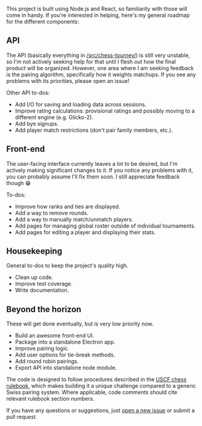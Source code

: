 This project is built using Node.js and React, so familiarity with those will come in handy. If you're interested in helping, here's my general roadmap for the different components:

## API

The API (basically everything in [/src/chess-tourney/](/src/chess-tourney/)) is still very unstable, so I'm not actively seeking help for that until I flesh out how the final product will be organized. However, one area where I am seeking feedback is the pairing algorithm, specifically how it weights matchups. If you see any problems with its priorities, please open an issue!

Other API to-dos:

- Add I/O for saving and loading data across sessions.
- Improve rating calculations: provisional ratings and possibly moving to a different engine (e.g. Glicko-2).
- Add bye signups.
- Add player match restrictions (don't pair family members, etc.).

## Front-end

The user-facing interface currently leaves a lot to be desired, but I'm actively making significant changes to it. If you notice any problems with it, you can probably assume I'll fix them soon. I still appreciate feedback though 😁

To-dos:

- Improve how ranks and ties are displayed.
- Add a way to remove rounds.
- Add a way to manually match/unmatch players.
- Add pages for managing  global roster outside of individual tournaments.
- Add pages for editing a player and displaying their stats.

## Housekeeping

General to-dos to keep the project's quality high.

- Clean up code.
- Improve test coverage.
- Write documentation.

## Beyond the horizon

These will get done eventually, but is very low priority now.

- Build an awesome front-end UI.
- Package into a standalone Electron app.
- Improve pairing logic.
- Add user options for tie-break methods.
- Add round robin pairings.
- Export API into standalone node module.


The code is designed to follow procedures described in the [USCF chess rulebook](http://www.uschess.org/content/view/7752/369/), which makes building it a unique challenge compared to a generic Swiss pairing system. Where applicable, code comments should cite relevant rulebook section numbers.

If you have any questions or suggestions, just [open a new issue](https://github.com/johnridesabike/chessahoochee/issues) or submit a pull request.